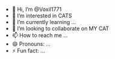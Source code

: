 - 👋 Hi, I’m @Voxil1771
- 👀 I’m interested in CATS
- 🌱 I’m currently learning ...
- 💞️ I’m looking to collaborate on MY CAT
- 📫 How to reach me ...
- 😄 Pronouns: ...
- ⚡ Fun fact: ...

<!---
Voxil1771/Voxil1771 is a ✨ special ✨ repository because its `README.md` (this file) appears on your GitHub profile.
You can click the Preview link to take a look at your changes.
--->

